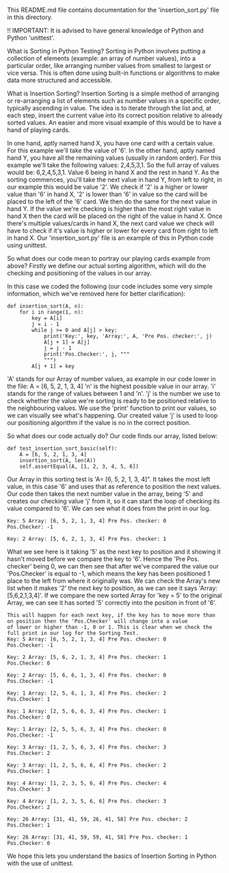 This README.md file contains documentation for the 'insertion_sort.py' file in this directory.

!! IMPORTANT: It is advised to have general knowledge of Python and Python 'unittest'.

What is Sorting in Python Testing?
Sorting in Python involves putting a collection of elements (example: an array of number values), into a particular order,
like arranging number values from smallest to largest or vice versa. This is often done using built-in functions or
algorithms to make data more structured and accessible. 

What is Insertion Sorting?
Insertion Sorting is a simple method of arranging or re-arranging a list of elements such as number values in a specific order,
typically ascending in value. The idea is to iterate through the list and, at each step, insert the current value into its
correct position relative to already sorted values. An easier and more visual example of this would be to have a hand of playing cards.

In one hand, aptly named hand X, you have one card with a certain value. For this example we'll take the value of '6'.
In the other hand, aptly named hand Y, you have all the remaining values (usually in random order). For this example we'll take 
the following values: 2,4,5,3,1. So the full array of values would be: 6,2,4,5,3,1. Value 6 being in hand X and the rest in
hand Y. As the sorting commences, you'll take the next value in hand Y, from left to right, in our example this would be value '2'.
We check if '2' is a higher or lower value than '6' in hand X, '2' is lower than '6' in value so the card will be placed to the left of the '6' card.
We then do the same for the next value in hand Y. If the value we're checking is higher than the most right value in hand X then 
the card will be placed on the right of the value in hand X. Once there's multiple values/cards in hand X, the next card value we check
will have to check if it's value is higher or lower for every card from right to left in hand X. 
Our 'insertion_sort.py' file is an example of this in Python code using unittest.

So what does our code mean to portray our playing cards example from above?
Firstly we define our actual sorting algorithm, which will do the checking and positioning of the values in our array.

In this case we coded the following (our code includes some very simple information, which we've removed here for better clarification): 

    def insertion_sort(A, n):
        for i in range(1, n):
            key = A[i]
            j = i - 1
            while j >= 0 and A[j] > key:
                print('Key:', key, 'Array:', A, 'Pre Pos. checker:', j)
                A[j + 1] = A[j]
                j = j - 1
                print('Pos.Checker:', j, """
                """)
            A[j + 1] = key

'A' stands for our Array of number values, as example in our code lower in the file: A = [6, 5, 2, 1, 3, 4]
'n' is the highest possible value in our array.
'i' stands for the range of values between 1 and 'n'.
'j' is the number we use to check whether the value we're sorting is ready to be positioned relative to the neighbouring values.
We use the 'print' function to print our values, so we can visually see what's happening.
Our created value 'j' is used to loop our positioning algorithm if the value is no in the correct position.

So what does our code actually do?
Our code finds our array, listed below: 

    def test_insertion_sort_basic(self):
        A = [6, 5, 2, 1, 3, 4]
        insertion_sort(A, len(A))
        self.assertEqual(A, [1, 2, 3, 4, 5, 6])

Our Array in this sorting test is 'A= [6, 5, 2, 1, 3, 4]".
It takes the most left value, in this case '6' and uses that as reference to position the next values.
Our code then takes the next number value in the array, being '5' and creates our checking value 'j' from it, so it can
start the loop of checking its value compared to '6'. 
We can see what it does from the print in our log.

    Key: 5 Array: [6, 5, 2, 1, 3, 4] Pre Pos. checker: 0
    Pos.Checker: -1 
            
    Key: 2 Array: [5, 6, 2, 1, 3, 4] Pre Pos. checker: 1

What we see here is it taking '5' as the next key to position and it showing it hasn't moved before we compare the key to '6'.
Hence the 'Pre Pos. checker' being 0, we can then see that after we've compared the value our 'Pos.Checker' is equal to -1,
which means the key has been positioned 1 place to the left from where it originally was.
We can check the Array's new list when it makes '2' the next key to position, as we can see it says 'Array: [5,6,2,1,3,4]'.
If we compare the new sorted Array for 'key = 5' to the original Array, we can see it has sorted '5' correctly into the position
in front of '6'.

    This will happen for each next key, if the key has to move more than on position then the 'Pos.Checker' will change into a value
    of lower or higher than -1, 0 or 1. This is clear when we check the full print in our log for the Sorting Test.
    Key: 5 Array: [6, 5, 2, 1, 3, 4] Pre Pos. checker: 0
    Pos.Checker: -1 
            
    Key: 2 Array: [5, 6, 2, 1, 3, 4] Pre Pos. checker: 1
    Pos.Checker: 0 
            
    Key: 2 Array: [5, 6, 6, 1, 3, 4] Pre Pos. checker: 0
    Pos.Checker: -1 
            
    Key: 1 Array: [2, 5, 6, 1, 3, 4] Pre Pos. checker: 2
    Pos.Checker: 1 
            
    Key: 1 Array: [2, 5, 6, 6, 3, 4] Pre Pos. checker: 1
    Pos.Checker: 0 
            
    Key: 1 Array: [2, 5, 5, 6, 3, 4] Pre Pos. checker: 0
    Pos.Checker: -1 
            
    Key: 3 Array: [1, 2, 5, 6, 3, 4] Pre Pos. checker: 3
    Pos.Checker: 2 
            
    Key: 3 Array: [1, 2, 5, 6, 6, 4] Pre Pos. checker: 2
    Pos.Checker: 1 
            
    Key: 4 Array: [1, 2, 3, 5, 6, 4] Pre Pos. checker: 4
    Pos.Checker: 3 
            
    Key: 4 Array: [1, 2, 3, 5, 6, 6] Pre Pos. checker: 3
    Pos.Checker: 2 
            
    Key: 26 Array: [31, 41, 59, 26, 41, 58] Pre Pos. checker: 2
    Pos.Checker: 1 
            
    Key: 26 Array: [31, 41, 59, 59, 41, 58] Pre Pos. checker: 1
    Pos.Checker: 0 

We hope this lets you understand the basics of Insertion Sorting in Python with the use of unittest.
